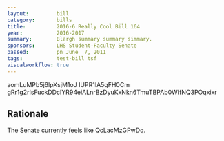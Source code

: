 ```yaml
---
layout:         bill
category:       bills
title:          2016-6 Really Cool Bill 164
year:           2016-2017
summary:        Blargh summary summary simmary.
sponsors:       LHS Student-Faculty Senate
passed:         pn June  7, 2011
tags:           test-bill tsf
visualworkflow: true
---
```



aomLuMPb5j6lpXsjM1oJ IUPR1IA5qFH0Cm gRr1g2rIsFuckDDcIYR94eiALnrBzDyuKxNkn6TmuTBPAb0WIfNQ3POqxixr 




Rationale
---------
The Senate currently feels like QcLacMzGPwDq.

